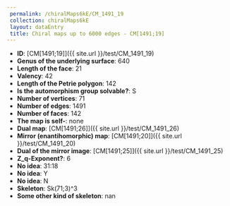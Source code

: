 ```yaml
--- 
 permalink: /chiralMaps6kE/CM_1491_19 
 collection: chiralMaps6kE
 layout: dataEntry
 title: Chiral maps up to 6000 edges - CM[1491;19]
---
```


- **ID**: [CM[1491;19]]({{ site.url }}/test/CM_1491_19)
- **Genus of the underlying surface**: 640
- **Length of the face**: 21
- **Valency**: 42
- **Length of the Petrie polygon**: 142
- **Is the automorphism group solvable?**: S
- **Number of vertices**: 71
- **Number of edges**: 1491
- **Number of faces**: 142
- **The map is self-**: none
- **Dual map**: [CM[1491;26]]({{ site.url }}/test/CM_1491_26)
- **Mirror (enantihomorphic) map**: [CM[1491;20]]({{ site.url }}/test/CM_1491_20)
- **Dual of the mirror image**: [CM[1491;25]]({{ site.url }}/test/CM_1491_25)
- **Z_q-Exponent?**: 6
- **No idea**:  31:18
- **No idea**: Y
- **No idea**: N
- **Skeleton**: Sk(71;3)^3
- **Some other kind of skeleton**: nan
